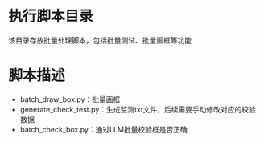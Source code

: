 # 执行脚本目录
该目录存放批量处理脚本，包括批量测试、批量画框等功能

# 脚本描述
- batch_draw_box.py：批量画框
- generate_check_test.py：生成监测txt文件，后续需要手动修改对应的校验数据
- batch_check_box.py：通过LLM批量校验框是否正确